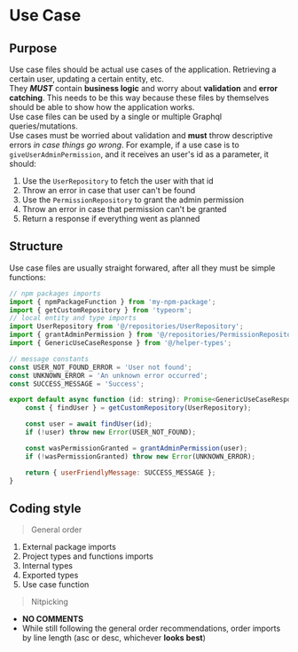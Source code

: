 # Use Case

## Purpose

Use case files should be actual use cases of the application. Retrieving a certain user, updating a certain entity, etc.  
They _**MUST**_ contain **business logic** and worry about **validation** and **error catching**. This needs to be this way because these files by
themselves should be able to show how the application works.  
Use case files can be used by a single or multiple Graphql queries/mutations.  
Use cases must be worried about validation and **must** throw descriptive errors _in case things go wrong_. For example, if a use case is to
`giveUserAdminPermission`, and it receives an user's id as a parameter, it should:

1. Use the `UserRepository` to fetch the user with that id
2. Throw an error in case that user can't be found
3. Use the `PermissionRepository` to grant the admin permission
4. Throw an error in case that permission can't be granted
5. Return a response if everything went as planned

## Structure

Use case files are usually straight forwared, after all they must be simple functions:

```js
// npm packages imports
import { npmPackageFunction } from 'my-npm-package';
import { getCustomRepository } from 'typeorm';
// local entity and type imports
import UserRepository from '@/repositories/UserRepository';
import { grantAdminPermission } from '@/repositories/PermissionRepository';
import { GenericUseCaseResponse } from '@/helper-types';

// message constants
const USER_NOT_FOUND_ERROR = 'User not found';
const UNKNOWN_ERROR = 'An unknown error occurred';
const SUCCESS_MESSAGE = 'Success';

export default async function (id: string): Promise<GenericUseCaseResponse> {
    const { findUser } = getCustomRepository(UserRepository);

    const user = await findUser(id);
    if (!user) throw new Error(USER_NOT_FOUND);

    const wasPermissionGranted = grantAdminPermission(user);
    if (!wasPermissionGranted) throw new Error(UNKNOWN_ERROR);

    return { userFriendlyMessage: SUCCESS_MESSAGE };
}
```

## Coding style

> General order

1.  External package imports
2.  Project types and functions imports
3.  Internal types
4.  Exported types
5.  Use case function

> Nitpicking

-   **NO COMMENTS**
-   While still following the general order recommendations, order imports by line length (asc or desc, whichever **looks best**)
